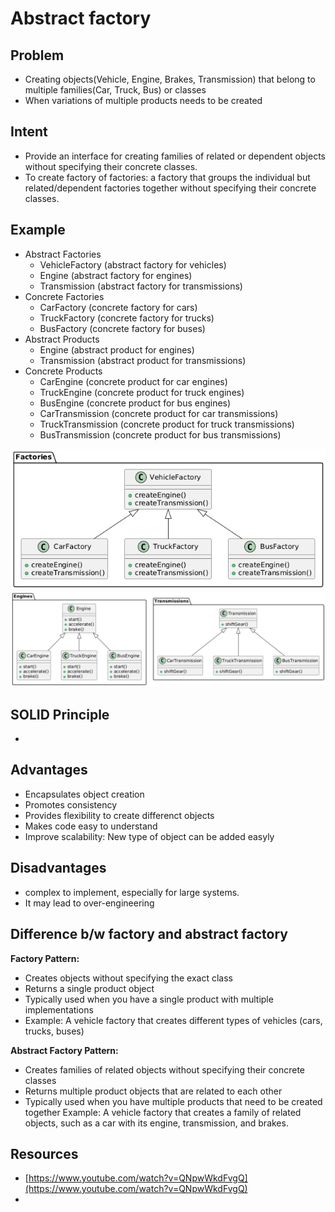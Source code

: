 # Abstract factory

## Problem
* Creating objects(Vehicle, Engine, Brakes, Transmission) that belong to multiple families(Car, Truck, Bus) or classes
* When variations of multiple products needs to be created

## Intent
* Provide an interface for creating families of related or dependent objects without specifying their concrete classes.
* To create factory of factories: a factory that groups the individual but related/dependent factories together without specifying their concrete classes.

## Example

* Abstract Factories
    * VehicleFactory (abstract factory for vehicles)
    * Engine (abstract factory for engines)
    * Transmission (abstract factory for transmissions)
* Concrete Factories
    * CarFactory (concrete factory for cars)
    * TruckFactory (concrete factory for trucks)
    * BusFactory (concrete factory for buses)
* Abstract Products
    * Engine (abstract product for engines)
    * Transmission (abstract product for transmissions)
* Concrete Products
    * CarEngine (concrete product for car engines)
    * TruckEngine (concrete product for truck engines)
    * BusEngine (concrete product for bus engines)
    * CarTransmission (concrete product for car transmissions)
    * TruckTransmission (concrete product for truck transmissions)
    * BusTransmission (concrete product for bus transmissions)

![Abstract Factory pattern](./abstract_factory_img01.png)
![Abstract Factory pattern](./abstract_factory_img02.png)

## SOLID Principle
* 

## Advantages

* Encapsulates object creation
* Promotes consistency
* Provides flexibility to create differenct objects
* Makes code easy to understand
* Improve scalability: New type of object can be added easyly

## Disadvantages

* complex to implement, especially for large systems.
* It may lead to over-engineering

## Difference b/w factory and abstract factory

**Factory Pattern:**
* Creates objects without specifying the exact class
* Returns a single product object
* Typically used when you have a single product with multiple implementations
* Example: A vehicle factory that creates different types of vehicles (cars, trucks, buses)

**Abstract Factory Pattern:**
* Creates families of related objects without specifying their concrete classes
* Returns multiple product objects that are related to each other
* Typically used when you have multiple products that need to be created together
Example: A vehicle factory that creates a family of related objects, such as a car with its engine, transmission, and brakes.

## Resources

* [https://www.youtube.com/watch?v=QNpwWkdFvgQ](https://www.youtube.com/watch?v=QNpwWkdFvgQ)
* 

